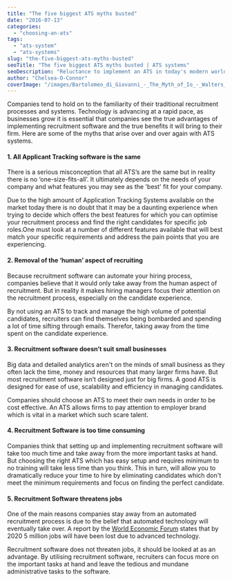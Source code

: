 ```yaml
---
title: "The five biggest ATS myths busted"
date: "2016-07-13"
categories:
  - "choosing-an-ats"
tags:
  - "ats-system"
  - "ats-systems"
slug: "the-five-biggest-ats-myths-busted"
seoTitle: "The five biggest ATS myths busted | ATS systems"
seoDescription: "Reluctance to implement an ATS in today's modern world is primarily due to companies hesitation to whether the software will live up to their expectations."
author: "Chelsea-O-Connor"
coverImage: "/images/Bartolomeo_di_Giovanni_-_The_Myth_of_Io_-_Walters_37421-1.jpg"
---
```


Companies tend to hold on to the familiarity of their traditional recruitment processes and systems. Technology is advancing at a rapid pace, as businesses grow it is essential that companies see the true advantages of implementing recruitment software and the true benefits it will bring to their firm. Here are some of the myths that arise over and over again with ATS systems.

#### 1\. All Applicant Tracking software is the same

There is a serious misconception that all ATS’s are the same but in reality there is no ‘one-size-fits-all’. It ultimately depends on the needs of your company and what features you may see as the 'best' fit for your company.

Due to the high amount of Application Tracking Systems available on the market today there is no doubt that it may be a daunting experience when trying to decide which offers the best features for which you can optimise your recruitment process and find the right candidates for specific job roles.One must look at a number of different features available that will best match your specific requirements and address the pain points that you are experiencing.

#### 2\. Removal of the ‘human’ aspect of recruiting

Because recruitment software can automate your hiring process, companies believe that it would only take away from the human aspect of recruitment. But in reality it makes hiring managers focus their attention on the recruitment process, especially on the candidate experience.

By not using an ATS to track and manage the high volume of potential candidates, recruiters can find themselves being bombarded and spending a lot of time sifting through emails. Therefor, taking away from the time spent on the candidate experience.

#### 3\. Recruitment software doesn’t suit small businesse**s**

Big data and detailed analytics aren't on the minds of small business as they often lack the time, money and resources that many larger firms have. But most recruitment software isn’t designed just for big firms. A good ATS is designed for ease of use, scalability and efficiency in managing candidates.

Companies should choose an ATS to meet their own needs in order to be cost effective. An ATS allows firms to pay attention to employer brand which is vital in a market which such scare talent.

#### 4\. Recruitment Software is too time consuming

Companies think that setting up and implementing recruitment software will take too much time and take away from the more important tasks at hand. But choosing the right ATS which has easy setup and requires minimum to no training will take less time than you think. This in turn, will allow you to dramatically reduce your time to hire by eliminating candidates which don't meet the minimum requirements and focus on finding the perfect candidate.

#### 5\. Recruitment Software threatens jobs

One of the main reasons companies stay away from an automated recruitment process is due to the belief that automated technology will eventually take over. A report by the [World Economic Forum](https://www.weforum.org/press/2016/01/five-million-jobs-by-2020-the-real-challenge-of-the-fourth-industrial-revolution/) states that by 2020 5 million jobs will have been lost due to advanced technology.

Recruitment software does not threaten jobs, it should be looked at as an advantage. By utilising recruitment software, recruiters can focus more on the important tasks at hand and leave the tedious and mundane administrative tasks to the software.
